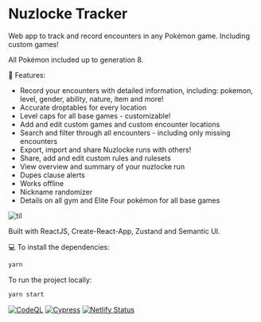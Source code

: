 # Nuzlocke Tracker

Web app to track and record encounters in any Pokémon game. Including custom games!

All Pokémon included up to generation 8.

🚀 Features:

- Record your encounters with detailed information, including: pokemon, level, gender, ability, nature, item and more!
- Accurate droptables for every location
- Level caps for all base games - customizable!
- Add and edit custom games and custom encounter locations
- Search and filter through all encounters - including only missing encounters
- Export, import and share Nuzlocke runs with others!
- Share, add and edit custom rules and rulesets
- View overview and summary of your nuzlocke run
- Dupes clause alerts
- Works offline
- Nickname randomizer
- Details on all gym and Elite Four pokémon for all base games

![til](https://media.giphy.com/media/v6pLAc0eWGESG8HemA/giphy.gif)

Built with ReactJS, Create-React-App, Zustand and Semantic UI.

💻 To install the dependencies:

```bash
yarn
```

To run the project locally:

```bash
yarn start
```

[![CodeQL](https://github.com/diballesteros/nuzlocke/actions/workflows/codeql-analysis.yml/badge.svg)](https://github.com/diballesteros/nuzlocke/actions/workflows/codeql-analysis.yml)
[![Cypress](https://github.com/diballesteros/nuzlocke/actions/workflows/main.yml/badge.svg)](https://github.com/diballesteros/nuzlocke/actions/workflows/main.yml)
[![Netlify Status](https://api.netlify.com/api/v1/badges/1a2636a6-8db8-4386-8033-d280495aaf91/deploy-status)](https://app.netlify.com/sites/nuzlocke/deploys)
